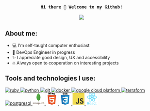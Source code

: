<h4 align="center"><samp> Hi there 👋 Welcome to my Github! </samp></h4>

<p align="center">
  <img width="400" src="https://media.giphy.com/media/SxM9Lvv9YS5b3Q8CQ2/giphy.gif">
</p>


<h2 align="left"> About me: </h2>

* 💻 I'm self-taught computer enthusiast
* 🐳 DevOps Engineer in progress
* ✨ I appreciate good design, UX and accessibility
* 🔥 Always open to cooperation on interesting projects

<h2 align="left">Tools and technologies I use: </h2>
<p align="left">
  <a href="https://www.ruby-lang.org" target="_blank"> <img src="https://uxwing.com/wp-content/themes/uxwing/download/brands-and-social-media/ruby-programming-language-icon.png" alt="ruby" width="40" height="40"/> </a>
  <a href="https://www.python.org" target="_blank"> <img src="https://cdn3.iconfinder.com/data/icons/logos-and-brands-adobe/512/267_Python-512.png" alt="python" width="40" height="40"/> </a>
  <a href="https://git-scm.com" target="_blank"> <img src="https://git-scm.com/images/logos/downloads/Git-Icon-1788C.png" alt="git" width="40" height="40"/> </a>
    <a href="https://www.docker.com" target="_blank"> <img src="https://www.docker.com/wp-content/uploads/2022/03/Moby-logo.png" alt="docker" width="40" height="40"/> </a>
  <a href="https://cloud.google.com" target="_blank"> <img src="https://static-00.iconduck.com/assets.00/google-cloud-icon-512x412-8rnz6wkz.png" alt="google cloud platform" width="40" height="40"/> </a>
  <a href="https://www.terraform.io" target="_blank"> <img src="https://www.datocms-assets.com/2885/1620155116-brandhcterraformverticalcolor.svg" alt="terraform" width="40" height="40"/> </a>
  <a href="https://www.postgresql.org" target="_blank"> <img src="https://cdn-icons-png.flaticon.com/512/5968/5968342.png" alt="postgresql" width="40" height="40"/> </a>
  <a href="https://www.mongodb.com/" target="_blank"> <img src="https://raw.githubusercontent.com/devicons/devicon/master/icons/mongodb/mongodb-original-wordmark.svg" alt="mongodb" width="40" height="40"/> </a>
  <a href="https://www.w3.org/html/" target="_blank"> <img src="https://raw.githubusercontent.com/devicons/devicon/master/icons/html5/html5-original-wordmark.svg" alt="html5" width="40" height="40"/> </a>
  <a href="https://www.w3schools.com/css/" target="_blank"> <img src="https://raw.githubusercontent.com/devicons/devicon/master/icons/css3/css3-original-wordmark.svg" alt="css3" width="40" height="40"/> </a>
  <a href="https://developer.mozilla.org/en-US/docs/Web/JavaScript" target="_blank"> <img src="https://raw.githubusercontent.com/devicons/devicon/master/icons/javascript/javascript-original.svg" alt="javascript" width="40" height="40"/> </a>
  <a href="https://reactjs.org/" target="_blank"> <img src="https://raw.githubusercontent.com/devicons/devicon/master/icons/react/react-original-wordmark.svg" alt="react" width="40" height="40"/> </a>
</p>
    

 


<!---
J-emi/J-emi is a ✨ special ✨ repository because its `README.md` (this file) appears on your GitHub profile.
You can click the Preview link to take a look at your changes.
--->

